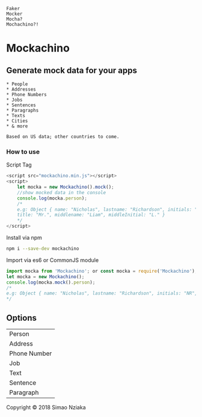 ```
Faker
Mocker
Mocha?
Mochachino?!
```
# Mockachino
## Generate mock data for your apps

    * People
    * Addresses
    * Phone Numbers
    * Jobs
    * Sentences
    * Paragraphs
    * Texts
    * Cities
    * & more

    Based on US data; other countries to come.
    

### How to use
Script Tag

```js
<script src="mockachino.min.js"></script>
<script>
    let mocka = new Mockachino().mock();
    //show mocked data in the console
    console.log(mocka.person);
    /*
    e.g: Object { name: "Nicholas", lastname: "Richardson", initials: "NR", email: "nicholas.richardson@outlook.com", 
    title: "Mr.", middlename: "Liam", middleInitial: "L." }
    */
</script>
```

Install via npm
```bash
npm i --save-dev mockachino
```

Import via es6 or CommonJS module
```js
import mocka from 'Mockachino'; or const mocka = require('Mockachino');
let mocka = new Mockachino();
console.log(mocka.mock().person);
/*
e.g: Object { name: "Nicholas", lastname: "Richardson", initials: "NR", email: "nicholas.richardson@outlook.com", title: "Mr.", middlename: "Liam", middleInitial: "L." }
*/
```
## Options

<table>
    <tr>
        <td>Person</td>
    </tr>
    <tr>
        <td>Address</td>
    </tr>
    <tr>
        <td>Phone Number</td>
    </tr>
    <tr>
        <td>Job</td>
    </tr>
    <tr>
        <td>Text</td>
    </tr>
    <tr>
        <td>Sentence</td>
    </tr>
    <tr>
        <td>Paragraph</td>
    </tr>
</table>


Copyright &copy; 2018 Simao Nziaka
